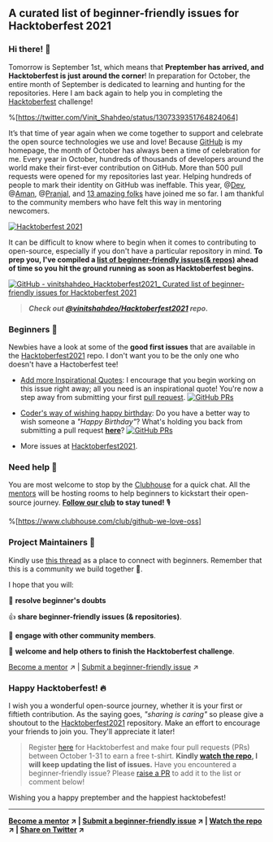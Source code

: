 ## A curated list of beginner-friendly issues for Hacktoberfest 2021

### Hi there! 👋

Tomorrow is September 1st, which means that **Preptember has arrived, and Hacktoberfest is just around the corner**! In preparation for October, the entire month of September is dedicated to learning and hunting for the repositories. Here I am back again to help you in completing the [Hacktoberfest](https://hacktoberfest.digitalocean.com/) challenge!

%[https://twitter.com/Vinit_Shahdeo/status/1307339351764824064]

It’s that time of year again when we come together to support and celebrate the open source technologies we use and love! Because [GitHub](https://github.com/vinitshahdeo) is my homepage, the month of October has always been a time of celebration for me. Every year in October, hundreds of thousands of developers around the world make their first-ever contribution on GitHub. More than 500 pull requests were opened for my repositories last year. Helping hundreds of people to mark their identity on GitHub was ineffable. This year, @[Dev](@iamdevvalecha),  @[Aman](@thisisamank), @[Pranjal](@pranjalbareth), and [13 amazing folks](https://github.com/vinitshahdeo/Hacktoberfest2021/blob/main/MENTORS.md) have joined me so far. I am thankful to the community members who have felt this way in mentoring newcomers.

[![Hacktoberfest 2021](https://img.shields.io/github/hacktoberfest/2020/vinitshahdeo/inspirational-quotes?logo=digitalocean&style=flat&logoColor=white)](https://github.com/vinitshahdeo/Hacktoberfest2020/)

It can be difficult to know where to begin when it comes to contributing to open-source, especially if you don't have a particular repository in mind. **To prep you, I've compiled a [list of beginner-friendly issues(& repos)](https://github.com/vinitshahdeo/Hacktoberfest2021/) ahead of time so you hit the ground running as soon as Hacktoberfest begins.**

[![GitHub - vinitshahdeo_Hacktoberfest2021_ Curated list of beginner-friendly issues for Hacktoberfest 2021](https://cdn.hashnode.com/res/hashnode/image/upload/v1630339353431/rB3R6_KEs.png)](https://github.com/vinitshahdeo/Hacktoberfest2021/)

> ***Check out [@vinitshahdeo/Hacktoberfest2021](https://github.com/vinitshahdeo/Hacktoberfest2021/) repo.***

### Beginners 🧐

Newbies have a look at some of the **good first issues** that are available in the [Hacktoberfest2021](https://github.com/vinitshahdeo/Hacktoberfest2021/) repo. I don't want you to be the only one who doesn't have a Hactoberfest tee! 

- [Add more Inspirational Quotes](https://github.com/vinitshahdeo/inspirational-quotes/issues/4): I encourage that you begin working on this issue right away; all you need is an inspirational quote! You're now a step away from submitting your first [pull request](https://github.com/vinitshahdeo/inspirational-quotes/pulls).  [![GitHub PRs](https://img.shields.io/github/issues-pr/vinitshahdeo/inspirational-quotes?style=social&logo=github)](https://github.com/vinitshahdeo/inspirational-quotes/pulls)

- [Coder's way of wishing happy birthday](https://github.com/vinitshahdeo/HBD/issues/1): Do you have a better way to wish someone a *"Happy Birthday"*? What's holding you back from submitting a pull request **[here](https://github.com/vinitshahdeo/HBD/pulls)**? [![GitHub PRs](https://img.shields.io/github/issues-pr/vinitshahdeo/HBD?style=social&logo=github)](https://github.com/vinitshahdeo/HBD/pulls)

- More issues at [Hacktoberfest2021](https://github.com/vinitshahdeo/Hacktoberfest2021).

### Need help 🤝

You are most welcome to stop by the [Clubhouse](https://www.clubhouse.com/club/github-we-love-oss) for a quick chat.  All the [mentors](https://github.com/vinitshahdeo/Hacktoberfest2021/blob/main/MENTORS.md) will be hosting rooms to help beginners to kickstart their open-source journey. **[Follow our club](https://www.clubhouse.com/club/github-we-love-oss) to stay tuned!** 🎙️

%[https://www.clubhouse.com/club/github-we-love-oss]

### Project Maintainers 🙌

Kindly use [this thread](https://github.com/vinitshahdeo/Hacktoberfest2021/discussions/1) as a place to connect with beginners. Remember that this is a community we build together 💪.

I hope that you will:

🙏  **resolve beginner's doubts**

👍 **share beginner-friendly issues (& repositories)**.

💬 **engage with other community members**.

🤝 **welcome and help others to finish the Hacktoberfest challenge**.

[Become a mentor](https://github.com/vinitshahdeo/Hacktoberfest2021#mentoring) ↗️ | [Submit a beginner-friendly issue](https://github.com/vinitshahdeo/Hacktoberfest2021#contributing) ↗️


### Happy Hacktoberfest! 🔥

I wish you a wonderful open-source journey, whether it is your first or fiftieth contribution. As the saying goes, *"sharing is caring"* so please give a shoutout to the [Hacktoberfest2021](https://github.com/vinitshahdeo/Hacktoberfest2021/discussions/1) repository. Make an effort to encourage your friends to join you. They'll appreciate it later!

> Register [here](https://hacktoberfest.digitalocean.com/) for Hacktoberfest and make four pull requests (PRs) between October 1-31 to earn a free t-shirt. **Kindly [watch the repo](https://github.com/vinitshahdeo/Hacktoberfest2021/watchers), I will keep updating the list of issues.** Have you encountered a beginner-friendly issue? Please [raise a PR](https://github.com/vinitshahdeo/Hacktoberfest2021#contributing) to add it to the list or comment below!

Wishing you a happy preptember and the happiest hacktobefest!

---
**[Become a mentor](https://forms.gle/ejsMiFFuHbQbpGNGA) ↗️ | [Submit a beginner-friendly issue](https://github.com/vinitshahdeo/Hacktoberfest2021#contributing) ↗️ | [Watch the repo](https://github.com/vinitshahdeo/Hacktoberfest2021/stargazers) ↗️ | [Share on Twitter](https://twitter.com/intent/tweet?url=https%3A%2F%2Fgithub.com%2Fvinitshahdeo%2FHacktoberfest2021&via=Vinit_Shahdeo&text=Here%27s%20a%20handpicked%20list%20of%20beginner-friendly%20issues%20%28%26%20repositories%29%20ahead%20of%20time%20so%20that%20you%20can%20get%20the%20ball%20rolling%20once%20Hacktoberfest%20kicks%20off%21%21&hashtags=Hacktoberfest%2Copensource%2Chacktoberfest2021%2CyourfirstPR) ↗️**